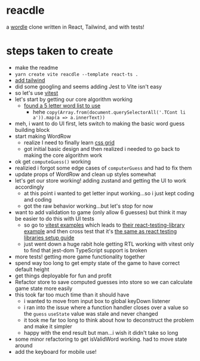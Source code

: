 # reacdle

a [wordle](https://www.powerlanguage.co.uk/wordle/) clone written in React, Tailwind, and with tests!


# steps taken to create

- make the readme
- `yarn create vite reacdle --template react-ts .`
- [add tailwind](https://tailwindcss.com/docs/guides/vite)
- did some googling and seems adding Jest to Vite isn't easy
- so let's use [vitest](https://vitest.dev/)
- let's start by getting our core algorithm working
    - [found a 5 letter word list to use](https://www.thefreedictionary.com/5-letter-words.htm)
        - hehe `copy(Array.from(document.querySelectorAll('.TCont li a')).map(a => a.innerText))`
- meh, i want to do UI first, lets switch to making the basic word guess building block
- start making WordRow
     - realize I need to finally learn [css grid](https://developer.mozilla.org/en-US/docs/Web/CSS/CSS_Grid_Layout/Relationship_of_Grid_Layout)
     - got initial basic design and then realized i needed to go back to making the core algorithm work
- ok get `computeGuess()` working
- realizied i forgot some edge cases of `computerGuess` and had to fix them
- update props of WordRow and clean up styles somewhat
- let's get our store working! adding zustand and getting the UI to work accordingly
    - at this point i wanted to get letter input working...so i just kept coding and coding
    - got the raw behavior working...but let's stop for now
- want to add validation to game (only allow 6 guesses) but think it may be easier to do this with UI tests
    - so go to [vitest examples](https://vitest.dev/guide/#examples) which leads to [their react-testing-library example](https://github.com/vitest-dev/vitest/tree/main/examples/react-testing-lib) and then cross test that it's [the same as react testing libraries setup guide](https://testing-library.com/docs/react-testing-library/setup)
    - just went down a huge rabit hole getting RTL working with vitest only to find that jest-dom TypeScript support is broken
- more tests! getting more game functionality together
- spend way too long to get empty state of the game to have correct default height
- get things deployable for fun and profit
- Refactor store to save computed guesses into store so we can calculate game state more easily
- this took far too much time than it should have
    - i wanted to move from input box to global keyDown listener
    - i ran into the issue where a function handler closes over a value so the `guess` `useState` value was stale and never changed
    - it took me far too long to think about how to deconstruct the problem and make it simpler
    - happy with the end result but man...i wish it didn't take so long
- some minor refactoring to get isValidWord working. had to move state around
- add the keyboard for mobile use!